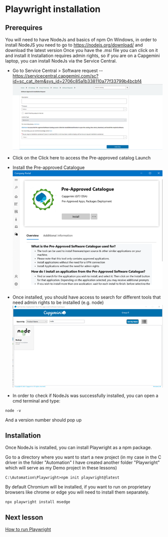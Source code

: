 # Playwright installation

## Prerequires
You will need to have NodeJs and basics of npm 
On Windows, in order to install NodeJS you need to go to https://nodejs.org/download/ and download the latest version
Once you have the .msi file you can click on it and install it
Installation requires admin rights, so if you are on a Capgemini laptop, you can install NodeJs via the Service Central.
* Go to Service Central > Software request -- https://servicecentral.capgemini.com/sc?id=sc_cat_item&sys_id=2706c85a1b338110a77f33799b4bcbf4
![Alt text](image.png)
* Click on the Click here to access the Pre-approved catalog Launch
* Install the Pre-approved Catalogue
![Alt text](image-1.png)
* Once installed, you should have access to search for different tools that need admin rights to be installed (e.g. node)
![Alt text](image-2.png)
 
* In order to check if NodeJs was successfully installed, you can open a cmd terminal and type:
```
node -v
```

And a version number should pop up

## Installation
Once NodeJs is installed, you can install Playwright as a npm package.

Go to a directory where you want to start a new project (in my case in the C driver in the folder "Automation" I have created another folder "Playwright" which will serve as my Demo project in these lessons)

```
C:\Automation\Playwright>npm init playwright@latest

```

By default Chromium will be installed, if you want to run on proprietary browsers like chrome or edge you will need to install them separately.

```
npx playwright install msedge
```

## Next lesson 
[How to run Playwright](https://github.com/cristinavelican/PlaywrightIntroduction/blob/main/Lessons/Lesson2-Running.md)